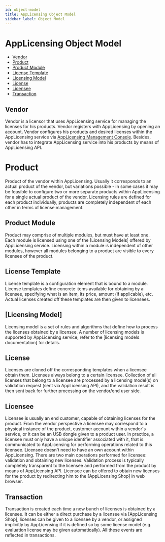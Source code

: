 ```yaml
---
id: object-model
title: AppLicensing Object Model
sidebar_label: Object Model
---
```

AppLicensing Object Model
=========================

-   [Vendor](#vendor)
-   [Product](#product)
-   [Product Module](#product-module)
-   [License Template](#license-template)
-   [Licensing Model](#licensing-model)
-   [License](#license)
-   [Licensee](#licensee)
-   [Transaction](#transaction)

Vendor
------

Vendor is a licensor that uses AppLicensing service for managing the
licenses for his products. Vendor registers with AppLicensing by opening
an account. Vendor configures his products and desired licenses within
the AppLicensing service via
<a href="https://ui.AppLicensing.io" class="external-link">AppLicensing Management Console</a>.
Besides, vendor has to integrate AppLicensing service into his products
by means of AppLicensing API.

# Product


Product of the vendor within AppLicensing. Usually it corresponds to an
actual product of the vendor, but variations possible - in some cases it
may be feasible to configure two or more separate products within
AppLicensing for a single actual product of the vendor. Licensing rules
are defined for each product individually, products are completely
independent of each other in terms of license management.

## Product Module


Product may comprise of multiple modules, but must have at least one.
Each module is licensed using one of the [Licensing
Models] offered by AppLicensing service.
Licensing within a module is independent of other modules, however all
modules belonging to a product are visible to every licensee of the
product.

## License Template


License template is a configuration element that is bound to a module.
License templates define concrete items available for obtaining by a
licensee, specifying what is an item, its price, amount (if applicable),
etc. Actual licenses created off these templates are then given to
licensees.

[Licensing Model]
-------------------------------------------------

Licensing model is a set of rules and algorithms that define how to
process the licenses obtained by a licensee. A number of licensing
models is supported by AppLicensing service, refer to the [licensing
models documentation] for details.

## License


Licenses are cloned off the corresponding templates when a licensee
obtain them. Licenses always belong to a certain licensee. Collection of
all licenses that belong to a licensee are processed by a licensing
model(s) on validation request (sent via AppLicensing API), and the
validation result is then sent back for further processing on the
vendor/end user side.

## Licensee


Licensee is usually an end customer, capable of obtaining licenses for
the product. From the vendor perspective a licensee may correspond to a
physical instance of the product, customer account within a vendor's
service, or it can be an USB dongle given to a product user. In
practice, a licensee must only have a unique identifier associated with
it, that is communicated to AppLicensing for performing operations
related to this licensee. Licensee doesn't need to have an own account
within AppLicensing. There are two main operations performed for
licensee: validation and obtaining new licenses. Validation process is
typically completely transparent to the licensee and performed from the
product by means of AppLicensing API. Licensee can be offered to obtain
new licenses for the product by redirecting him to the [AppLicensing Shop]
in web browser.

Transaction
--------------------------------------------------------------------------------------------------------------------------------------------

Transaction is created each time a new bunch of licenses is obtained by
a licensee. It can be either a direct purchase by a licensee via
[AppLicensing Shop], licenses can be given to a licensee by a vendor, or
assigned implicitly by AppLicensing if it is defined so by some license
model (e.g. evaluation license may be given automatically). All these
events are reflected in transactions.
